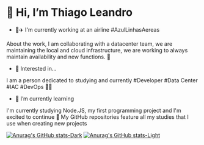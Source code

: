 # 👋 Hi, I’m Thiago Leandro

- 💞✈️ I'm currently working at an airline #AzulLinhasAereas
  
About the work, I am collaborating with a datacenter team, we are maintaining the local and cloud infrastructure, we are working to always maintain availability and new functions. 🚀

- 👀 Interested in...

I am a person dedicated to studying and currently #Developer #Data Center #IAC #DevOps 🧑‍💻

- 🌱 I’m currently learning

 I'm currently studying Node.JS, my first programming project and I'm excited to continue 💪
My GitHub repositories feature all my studies that I use when creating new projects

[![Anurag's GitHub stats-Dark](https://github-readme-stats.vercel.app/api?username=Thiago-Leandro&show_icons=true&theme=dark#gh-dark-mode-only)](https://github.com/anuraghazra/github-readme-stats#gh-dark-mode-only)
[![Anurag's GitHub stats-Light](https://github-readme-stats.vercel.app/api?username=Thiago-Leandro&show_icons=true&theme=default#gh-light-mode-only)](https://github.com/anuraghazra/github-readme-stats#gh-light-mode-only)

<!---
Thiago-Leandro/Thiago-Leandro is a ✨ special ✨ repository because its `README.md` (this file) appears on your GitHub profile.
You can click the Preview link to take a look at your changes.
--->
